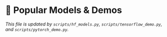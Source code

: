 # 🧠 Popular Models & Demos

_This file is updated by `scripts/hf_models.py`, `scripts/tensorflow_demo.py`, and `scripts/pytorch_demo.py`._


